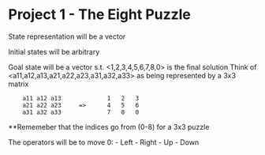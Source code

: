 # Project 1 - The Eight Puzzle

State representation will be a vector

Initial states will be arbitrary

Goal state will be a vector s.t. <1,2,3,4,5,6,7,8,0> is the final solution
Think of <a11,a12,a13,a21,a22,a23,a31,a32,a33> as being represented by a 3x3 matrix 

        a11 a12 a13             1   2   3
        a21 a22 a23     =>      4   5   6
        a31 a32 a33             7   8   0

   **Rememeber that the indices go from (0-8) for a 3x3 puzzle


The operators will be to move 0:
        - Left
        - Right
        - Up
        - Down
